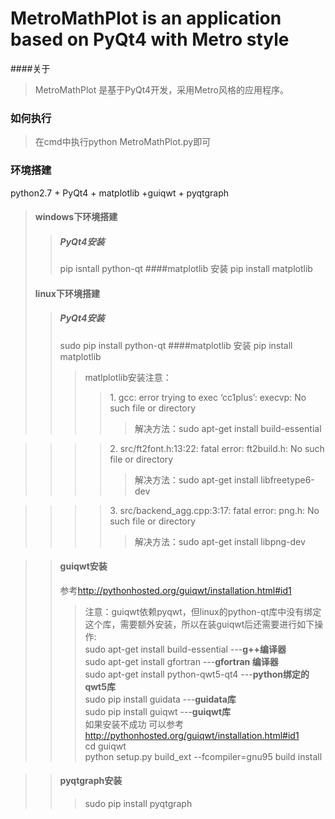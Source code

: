MetroMathPlot is an application based on PyQt4 with Metro style
========================================================
####关于
>MetroMathPlot 是基于PyQt4开发，采用Metro风格的应用程序。  

### 如何执行
> 在cmd中执行python MetroMathPlot.py即可

### 环境搭建
 python2.7 + PyQt4 + matplotlib +guiqwt + pyqtgraph
>
>#### windows下环境搭建
>>##### PyQt4安装
>> pip isntall python-qt
>####matplotlib 安装
>> pip install matplotlib  
>
>#### linux下环境搭建
>>##### PyQt4安装
>> sudo pip install python-qt
>####matplotlib 安装
>> pip install matplotlib  
>>>matlplotlib安装注意：
>>>> <blod>1.<blod> gcc: error trying to exec ‘cc1plus’: execvp: No such file or directory
>>>>>解决方法：sudo apt-get install build-essential

>>>><blod>2.<blod> src/ft2font.h:13:22: fatal error: ft2build.h: No such file or directory
>>>>>解决方法：sudo apt-get install  libfreetype6-dev

>>>><blod>3.<blod> src/backend_agg.cpp:3:17: fatal error: png.h: No such file or directory
>>>>>解决方法：sudo apt-get install libpng-dev  

>>#### guiqwt安装
>> 参考<a>http://pythonhosted.org/guiqwt/installation.html#id1</a>  
>>>注意：guiqwt依赖pyqwt，但linux的python-qt库中没有绑定这个库，需要额外安装，所以在装guiqwt后还需要进行如下操作:  
>>> sudo apt-get install build-essential ---<b>g++编译器</b>   
>>> sudo apt-get install gfortran ---<b>gfortran 编译器</b>   
>>> sudo apt-get install  python-qwt5-qt4 ---<b>python绑定的qwt5库</b>  
>>> sudo pip install guidata  ---<b>guidata库</b>  
>>> sudo pip install guiqwt  ---<b>guiqwt库</b>  
>>> 如果安装不成功 可以参考<a>http://pythonhosted.org/guiqwt/installation.html#id1</a>  
>>>cd guiqwt   
>>>python setup.py build_ext --fcompiler=gnu95 build install  

>>#### pyqtgraph安装
>>>sudo pip install pyqtgraph  










